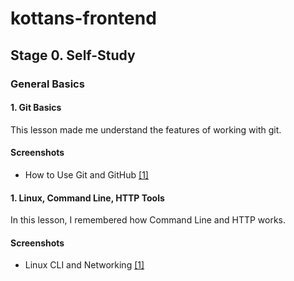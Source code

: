 # kottans-frontend

## Stage 0. Self-Study

### General Basics

#### 1. Git Basics
This lesson made me understand the features of working with git.

#### Screenshots

- How to Use Git and GitHub [\[1\]](task_git_intro/HowToUseGitAndGitHub.png)

#### 1. Linux, Command Line, HTTP Tools
In this lesson, I remembered how Command Line and HTTP works.

#### Screenshots
- Linux CLI and Networking [\[1\]](stage_0/task_linux_cli/LinuxCommandLineBasics.png)